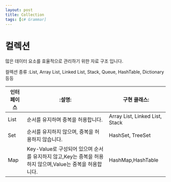 ```yaml
---
layout: post
title: Collection
tags: [c# Grammar]
---
```


# 컬렉션
많은 데이터 요소를 효율적으로 관리하기 위한 자료 구조 입니다.

컬렉션 종류 :List, Array List, Linked List, Stack, Queue, HashTable, Dictionary 등등

|인터페이스|:설명:|구현 클래스:|
|---------|-----------------------------------------------|--------------------|
|List|순서를 유지하며 중복을 허용합니다.|Array List, Linked List, Stack|
|Set|순서를 유지하지 않으며, 중복을 허용하지 않습니다.|HashSet, TreeSet|
|Map|Key-Value로 구성되어 있으며 순서를 유지하지 않고,Key는 중복을 허용하지 않으며,Value는 중복을 허용합니다.|HashMap,HashTable|

